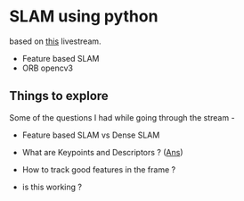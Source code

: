 # SLAM using python
based on [this](https://www.youtube.com/watch?v=7Hlb8YX2-W8) livestream.

- Feature based SLAM
- ORB opencv3

## Things to explore
Some of the questions I had while going through the stream - 
- Feature based SLAM vs Dense SLAM
- What are Keypoints and Descriptors ? ([Ans](https://answers.opencv.org/question/37985/meaning-of-keypoints-and-descriptors/))
- How to track good features in the frame ?

- is this working ?